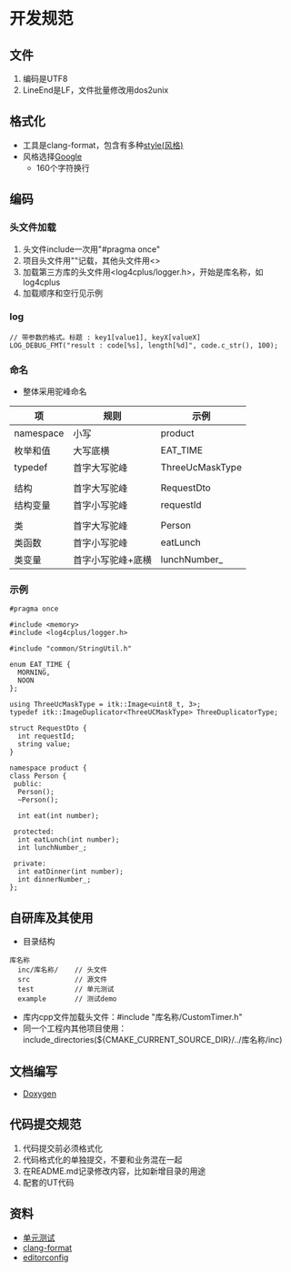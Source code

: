 # 开发规范
## 文件
1. 编码是UTF8
1. LineEnd是LF，文件批量修改用dos2unix

## 格式化
* 工具是clang-format，包含有多种[style(风格)](https://blog.csdn.net/booksyhay/article/details/121115665)
* 风格选择[Google](https://zh-google-styleguide.readthedocs.io/en/latest/google-cpp-styleguide/contents/)
  * 160个字符换行

## 编码
### 头文件加载
1. 头文件include一次用"#pragma once"
1. 项目头文件用""记载，其他头文件用<>
1. 加载第三方库的头文件用<log4cplus/logger.h>，开始是库名称，如log4cplus
1. 加载顺序和空行见示例

### log
```
// 带参数的格式。标题 : key1[value1], keyX[valueX]
LOG_DEBUG_FMT("result : code[%s], length[%d]", code.c_str(), 100);
```

### 命名
* 整体采用驼峰命名

| 项 | 规则 | 示例 |
| - | - | - |
| namespace | 小写 | product |
| 枚举和值 | 大写底横 | EAT_TIME |
| typedef | 首字大写驼峰 | ThreeUcMaskType |
|  |  |  |
| 结构 | 首字大写驼峰 | RequestDto |
| 结构变量 | 首字小写驼峰 | requestId |
|  |  |  |
| 类 | 首字大写驼峰 | Person |
| 类函数 | 首字小写驼峰 | eatLunch |
| 类变量 | 首字小写驼峰+底横 | lunchNumber_ |

### 示例
```
#pragma once

#include <memory>
#include <log4cplus/logger.h>

#include "common/StringUtil.h"

enum EAT_TIME {
  MORNING,
  NOON
};

using ThreeUcMaskType = itk::Image<uint8_t, 3>;
typedef itk::ImageDuplicator<ThreeUCMaskType> ThreeDuplicatorType;

struct RequestDto {
  int requestId;
  string value;
}

namespace product {
class Person {
 public:
  Person();
  ~Person();

  int eat(int number);

 protected:
  int eatLunch(int number);
  int lunchNumber_;

 private:
  int eatDinner(int number);
  int dinnerNumber_;
};
```

## 自研库及其使用
* 目录结构

```
库名称
  inc/库名称/    // 头文件
  src           // 源文件
  test          // 单元测试
  example       // 测试demo
```

* 库内cpp文件加载头文件：#include "库名称/CustomTimer.h"
* 同一个工程内其他项目使用：include_directories(${CMAKE_CURRENT_SOURCE_DIR}/../库名称/inc)

## 文档编写
* [Doxygen](/third/doxygen)

## 代码提交规范
1. 代码提交前必须格式化
1. 代码格式化的单独提交，不要和业务混在一起
1. 在README.md记录修改内容，比如新增目录的用途
1. 配套的UT代码

## 资料
* [单元测试](../dev/ut)
* [clang-format](../third/clang-format)
* [editorconfig](https://juejin.im/post/5b9cba4c6fb9a05cf67a79a4)
